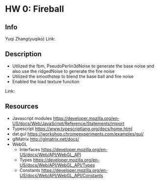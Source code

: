 # HW 0: Fireball

## Info
Yuqi Zhang(yuqiko)
Link:

## Description
- Utilized the fbm, PseudoPerlin3dNoise to generate the base noise and also use the ridgedNoise to generate the fire noise
- Utilized the smoothstep to blend the base ball and fire noise
- Enabled the load texture function

Link:

## Resources
- Javascript modules https://developer.mozilla.org/en-US/docs/Web/JavaScript/Reference/Statements/import
- Typescript https://www.typescriptlang.org/docs/home.html
- dat.gui https://workshop.chromeexperiments.com/examples/gui/
- glMatrix http://glmatrix.net/docs/
- WebGL
  - Interfaces https://developer.mozilla.org/en-US/docs/Web/API/WebGL_API
  - Types https://developer.mozilla.org/en-US/docs/Web/API/WebGL_API/Types
  - Constants https://developer.mozilla.org/en-US/docs/Web/API/WebGL_API/Constants

